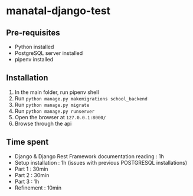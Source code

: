 # manatal-django-test
 
## Pre-requisites 
- Python installed
- PostgreSQL server installed
- pipenv installed

## Installation
1. In the main folder, run pipenv shell 
1. Run `python manage.py makemigrations school_backend`
1. Run `python manage.py migrate`
1. Run `python manage.py runserver`
1. Open the browser at `127.0.0.1:8000/`
1. Browse through the api

## Time spent 
- Django & Django Rest Framework documentation reading : 1h
- Setup installation : 1h (issues with previous POSTGRESQL installations) 
- Part 1 : 30min
- Part 2 : 30min
- Part 3 : 1h
- Refinement : 10min
